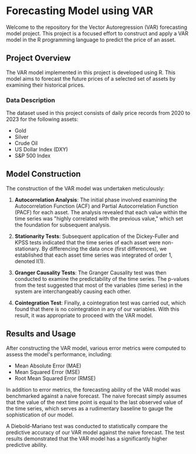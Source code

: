 # Forecasting Model using VAR

Welcome to the repository for the Vector Autoregression (VAR) forecasting model project. This project is a focused effort to construct and apply a VAR model in the R programming language to predict the price of an asset.

## Project Overview

The VAR model implemented in this project is developed using R. This model aims to forecast the future prices of a selected set of assets by examining their historical prices.

### Data Description

The dataset used in this project consists of daily price records from 2020 to 2023 for the following assets:

- Gold
- Silver
- Crude Oil
- US Dollar Index (DXY)
- S&P 500 Index

## Model Construction

The construction of the VAR model was undertaken meticulously:

1. **Autocorrelation Analysis**: The initial phase involved examining the Autocorrelation Function (ACF) and Partial Autocorrelation Function (PACF) for each asset. The analysis revealed that each value within the time series was "highly correlated with the previous value," which set the foundation for subsequent analysis.

2. **Stationarity Tests**: Subsequent application of the Dickey-Fuller and KPSS tests indicated that the time series of each asset were non-stationary. By differencing the data once (first differences), we established that each asset time series was integrated of order 1, denoted I(1).

3. **Granger Causality Tests**: The Granger Causality test was then conducted to examine the predictability of the time series. The p-values from the test suggested that most of the variables (time series) in the system are interchangeably causing each other.

4. **Cointegration Test**: Finally, a cointegration test was carried out, which found that there is no cointegration in any of our variables. With this result, it was appropriate to proceed with the VAR model.

## Results and Usage

After constructing the VAR model, various error metrics were computed to assess the model's performance, including:

- Mean Absolute Error (MAE)
- Mean Squared Error (MSE)
- Root Mean Squared Error (RMSE)

In addition to error metrics, the forecasting ability of the VAR model was benchmarked against a naive forecast. The naive forecast simply assumes that the value of the next time point is equal to the last observed value of the time series, which serves as a rudimentary baseline to gauge the sophistication of our model.

A Diebold-Mariano test was conducted to statistically compare the predictive accuracy of our VAR model against the naive forecast. The test results demonstrated that the VAR model has a significantly higher predictive ability.


